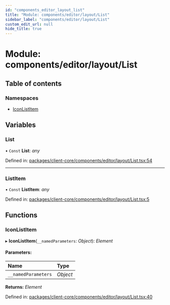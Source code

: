 ```yaml
---
id: "components_editor_layout_list"
title: "Module: components/editor/layout/List"
sidebar_label: "components/editor/layout/List"
custom_edit_url: null
hide_title: true
---
```


# Module: components/editor/layout/List

## Table of contents

### Namespaces

- [IconListItem](components_editor_layout_list.iconlistitem.md)

## Variables

### List

• `Const` **List**: *any*

Defined in: [packages/client-core/components/editor/layout/List.tsx:54](https://github.com/xr3ngine/xr3ngine/blob/56376a778/packages/client-core/components/editor/layout/List.tsx#L54)

___

### ListItem

• `Const` **ListItem**: *any*

Defined in: [packages/client-core/components/editor/layout/List.tsx:5](https://github.com/xr3ngine/xr3ngine/blob/56376a778/packages/client-core/components/editor/layout/List.tsx#L5)

## Functions

### IconListItem

▸ **IconListItem**(`__namedParameters`: *Object*): *Element*

#### Parameters:

Name | Type |
:------ | :------ |
`__namedParameters` | *Object* |

**Returns:** *Element*

Defined in: [packages/client-core/components/editor/layout/List.tsx:40](https://github.com/xr3ngine/xr3ngine/blob/56376a778/packages/client-core/components/editor/layout/List.tsx#L40)
